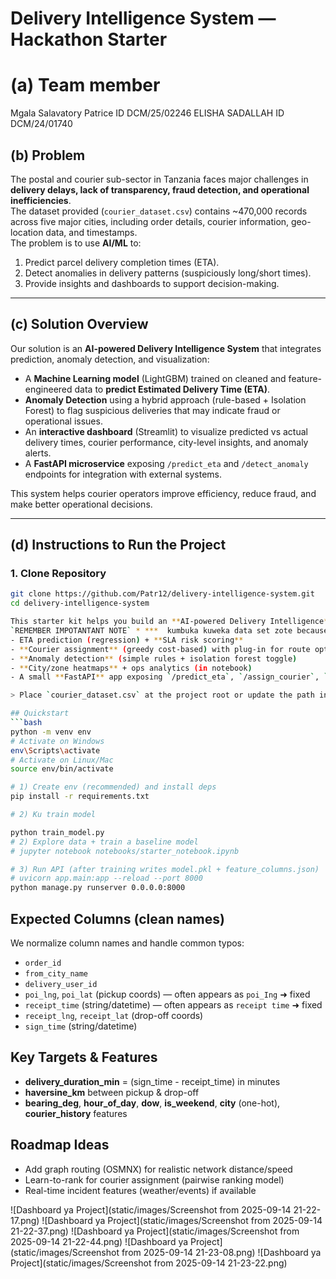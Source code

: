 # Delivery Intelligence System — Hackathon Starter
# (a) Team member
Mgala Salavatory Patrice ID DCM/25/02246
ELISHA SADALLAH          ID DCM/24/01740

## (b) Problem
The postal and courier sub-sector in Tanzania faces major challenges in **delivery delays, lack of transparency, fraud detection, and operational inefficiencies**.  
The dataset provided (`courier_dataset.csv`) contains ~470,000 records across five major cities, including order details, courier information, geo-location data, and timestamps.  
The problem is to use **AI/ML** to:  
1. Predict parcel delivery completion times (ETA).  
2. Detect anomalies in delivery patterns (suspiciously long/short times).  
3. Provide insights and dashboards to support decision-making.  

---

## (c) Solution Overview
Our solution is an **AI-powered Delivery Intelligence System** that integrates prediction, anomaly detection, and visualization:  

- A **Machine Learning model** (LightGBM) trained on cleaned and feature-engineered data to **predict Estimated Delivery Time (ETA)**.  
- **Anomaly Detection** using a hybrid approach (rule-based + Isolation Forest) to flag suspicious deliveries that may indicate fraud or operational issues.  
- An **interactive dashboard** (Streamlit) to visualize predicted vs actual delivery times, courier performance, city-level insights, and anomaly alerts.  
- A **FastAPI microservice** exposing `/predict_eta` and `/detect_anomaly` endpoints for integration with external systems.  

This system helps courier operators improve efficiency, reduce fraud, and make better operational decisions.  

---

## (d) Instructions to Run the Project

### 1. Clone Repository
```bash
git clone https://github.com/Patr12/delivery-intelligence-system.git
cd delivery-intelligence-system

This starter kit helps you build an **AI-powered Delivery Intelligence** solution on top of `courier_dataset.csv` (~470k
`REMEMBER IMPOTANTANT NOTE` * ***  kumbuka kuweka data set zote because file ni kubwa sana nime weka chache repositore ina shidwa kubeba zaidi ya GB1 KUENDELEA *** rows across five cities). It includes:
- ETA prediction (regression) + **SLA risk scoring**
- **Courier assignment** (greedy cost-based) with plug-in for route optimization
- **Anomaly detection** (simple rules + isolation forest toggle)
- **City/zone heatmaps** + ops analytics (in notebook)
- A small **FastAPI** app exposing `/predict_eta`, `/assign_courier`, `/anomaly_check`, `/metrics/coverage`

> Place `courier_dataset.csv` at the project root or update the path in code.

## Quickstart
```bash
python -m venv env
# Activate on Windows
env\Scripts\activate
# Activate on Linux/Mac
source env/bin/activate

# 1) Create env (recommended) and install deps
pip install -r requirements.txt

# 2) Ku train model 

python train_model.py
# 2) Explore data + train a baseline model
# jupyter notebook notebooks/starter_notebook.ipynb

# 3) Run API (after training writes model.pkl + feature_columns.json)
# uvicorn app.main:app --reload --port 8000
python manage.py runserver 0.0.0.0:8000
```

## Expected Columns (clean names)
We normalize column names and handle common typos:
- `order_id`
- `from_city_name`
- `delivery_user_id`
- `poi_lng`, `poi_lat` (pickup coords) — often appears as `poi_Ing` ➜ fixed
- `receipt_time` (string/datetime) — often appears as `receipt time` ➜ fixed
- `receipt_lng`, `receipt_lat` (drop-off coords)
- `sign_time` (string/datetime)

## Key Targets & Features
- **delivery_duration_min** = (sign_time - receipt_time) in minutes
- **haversine_km** between pickup & drop-off
- **bearing_deg**, **hour_of_day**, **dow**, **is_weekend**, **city** (one-hot), **courier_history** features

## Roadmap Ideas
- Add graph routing (OSMNX) for realistic network distance/speed
- Learn-to-rank for courier assignment (pairwise ranking model)
- Real-time incident features (weather/events) if available

![Dashboard ya Project](static/images/Screenshot from 2025-09-14 21-22-17.png)
![Dashboard ya Project](static/images/Screenshot from 2025-09-14 21-22-37.png)
![Dashboard ya Project](static/images/Screenshot from 2025-09-14 21-22-44.png)
![Dashboard ya Project](static/images/Screenshot from 2025-09-14 21-23-08.png)
![Dashboard ya Project](static/images/Screenshot from 2025-09-14 21-23-22.png)

